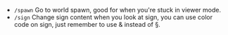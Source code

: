 - `/spawn` Go to world spawn, good for when you're stuck in viewer mode.
- `/sign` Change sign content when you look at sign, you can use color code on sign, just remember to use & instead of §.